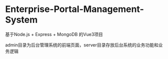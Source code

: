 # Enterprise-Portal-Management-System
基于Node.js + Express + MongoDB 的Vue3项目

admin目录为后台管理系统的前端页面，server目录存放后台系统的业务功能和业务逻辑
